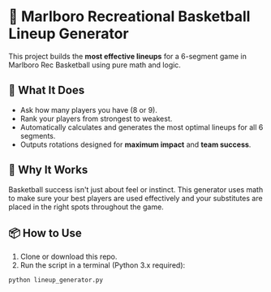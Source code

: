 # 🏀 Marlboro Recreational Basketball Lineup Generator

This project builds the **most effective lineups** for a 6-segment game in Marlboro Rec Basketball using pure math and logic.

## 🚀 What It Does

- Ask how many players you have (8 or 9).
- Rank your players from strongest to weakest.
- Automatically calculates and generates the most optimal lineups for all 6 segments.
- Outputs rotations designed for **maximum impact** and **team success**.

## 🧠 Why It Works

Basketball success isn't just about feel or instinct. This generator uses math to make sure your best players are used effectively and your substitutes are placed in the right spots throughout the game.

## 📦 How to Use

1. Clone or download this repo.
2. Run the script in a terminal (Python 3.x required):

```bash
python lineup_generator.py

